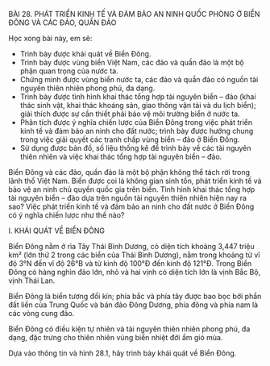 BÀI 28. PHÁT TRIỂN KINH TẾ VÀ ĐẢM BẢO AN NINH QUỐC PHÒNG Ở BIỂN ĐÔNG VÀ CÁC ĐẢO, QUẦN ĐẢO

Học xong bài này, em sẽ:
- Trình bày được khái quát về Biển Đông.
- Trình bày được vùng biển Việt Nam, các đảo và quần đảo là một bộ phận quan trọng của nước ta.
- Chứng minh được vùng biển nước ta, các đảo và quần đảo có nguồn tài nguyên thiên nhiên phong phú, đa dạng.
- Trình bày được tình hình khai thác tổng hợp tài nguyên biển – đảo (khai thác sinh vật, khai thác khoáng sản, giao thông vận tải và du lịch biển); giải thích được sự cần thiết phải bảo vệ môi trường biển ở nước ta.
- Phân tích được ý nghĩa chiến lược của Biển Đông trong việc phát triển kinh tế và đảm bảo an ninh cho đất nước; trình bày được hướng chung trong việc giải quyết các tranh chấp vùng biển – đảo ở Biển Đông.
- Sử dụng được bản đồ, số liệu thống kê để trình bày về các tài nguyên thiên nhiên và việc khai thác tổng hợp tài nguyên biển – đảo.

Biển Đông và các đảo, quần đảo là một bộ phận không thể tách rời trong lãnh thổ Việt Nam. Biển được coi là không gian sinh tồn, phát triển kinh tế và bảo vệ an ninh chủ quyền quốc gia trên biển. Tình hình khai thác tổng hợp tài nguyên biển – đảo dựa trên nguồn tài nguyên thiên nhiên hiện nay ra sao? Việc phát triển kinh tế và đảm bảo an ninh cho đất nước ở Biển Đông có ý nghĩa chiến lược như thế nào?

I. KHÁI QUÁT VỀ BIỂN ĐÔNG

Biển Đông nằm ở rìa Tây Thái Bình Dương, có diện tích khoảng 3,447 triệu km² (lớn thứ 2 trong các biển của Thái Bình Dương), nằm trong khoảng từ vĩ độ 3°N đến vĩ độ 26°B và từ kinh độ 100°Đ đến kinh độ 121°Đ. Trong Biển Đông có hàng nghìn đảo lớn, nhỏ và hai vịnh có diện tích lớn là vịnh Bắc Bộ, vịnh Thái Lan.

Biển Đông là biển tương đối kín; phía bắc và phía tây được bao bọc bởi phần đất liền của Trung Quốc và bán đảo Đông Dương, phía đông và phía nam là các vòng cung đảo.

Biển Đông có điều kiện tự nhiên và tài nguyên thiên nhiên phong phú, đa dạng, đặc trưng cho thiên nhiên vùng biển nhiệt đới ẩm gió mùa.

Dựa vào thông tin và hình 28.1, hãy trình bày khái quát về Biển Đông.